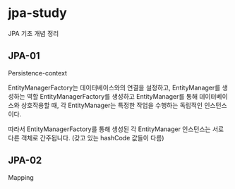 # jpa-study

JPA 기초 개념 정리

## JPA-01

Persistence-context

EntityManagerFactory는 데이터베이스와의 연결을 설정하고, EntityManager를 생성하는 역할
EntityManagerFactory를 생성하고 EntityManager를 통해 데이터베이스와 상호작용할 때,
각 EntityManager는 특정한 작업을 수행하는 독립적인 인스턴스이다.

따라서 EntityManagerFactory를 통해 생성된 각 EntityManager 인스턴스는 서로 다른 객체로 간주됩니다.
(갖고 있는 hashCode 값들이 다름)

## JPA-02

Mapping
